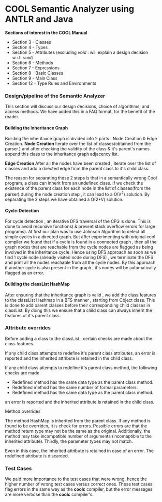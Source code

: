 # COOL Semantic Analyzer using ANTLR and Java
**Sections of interest in the COOL Manual**

* Section 3 - Classes
* Section 4 - Types
* Section 5 - Attributes (excluding _void_ : will explain a design decision w.r.t. _void_)
* Section 6 - Methods
* Section 7 - Expressions
* Section 8 - Basic Classes
* Section 9 - Main Class
* Section 12 - Type Rules and Environments

### Design/pipeline of the Semantic Analyzer

This section will discuss our design decisions, choice of algorithms, and access methods. We have added this in a FAQ format, for the benefit of the reader.


#### Building the Inheritance Graph
Building the inheritance graph is divided into 2 parts : Node Creation & Edge Creation.
<strong> Node Creation </strong>
Iterate over the list of classes(obtained from the parser ) and after checking the validity of the class & it's parent's names append this class to the inheritance graph adjacency list.

<strong> Edge Creation </strong>
After all the nodes have been created , iterate over the list of classes and add a directed edge from the parent class to it's child class.

The reason for separating these 2 steps is that in a semantically wrong Cool program, a  class can inherit from an undefined class. If we check the existence of the parent class for each node in the list of classes(from the parser) during the node creation step , it can lead to a O(V<sup>2</sup>) solution.
By separating the 2 steps we have obtained a O(2*V) solution.


#### Cycle-Detection
For cycle detection , an iterative DFS traversal of the CFG is done. This is done to avoid recursive functions( & prevent stack overflow errors for large programs).
At first our plan was to use Johnson Algorithm to detect all simple cycles in a directed graph.
But after experimenting with original cool compiler we found that if a cycle is found in a connected graph , then all the graph nodes that are reachable from the cycle nodes are flagged as being involved in the inheritance cycle.
Hence using DFS approach as soon as we find 1 cycle node (already visited node during DFS)  , we terminate the DFS and print all the nodes reachable from all the cycle nodes.
By this approach if another cycle is also present in the graph , it's nodes will be automatically flagged as an error.

#### Building the classList HashMap
After ensuring that the inheritance graph is valid , we add the class features to the classList Hashmap in a BFS manner , starting from Object class.
This is done to add parent classes before their corresponding child classes in classList.
 By doing this we ensure that a child class can always inherit the features of it's parent class.


### Attribute overrides

Before adding a class to the classList , certain checks are made about the class features.

If any child class attempts to redefine it's parent class attributes, an error is reported and the inherited attribute is retained in the child class.


If any child class attempts to redefine it's parent class method, the following checks are made
<ul>
	<li> Redefined method has the same data type as the parent class method.</li>
	<li> Redefined method has the same number of formal parameters.</li>
	<li> Redefined method has the same data type as the parent class method.</li>

</ul>

an error is reported and the inherited attribute is retained in the child class.


Method overrides

The method HashMap is inherited from the parent class. If any method is found to be overriden, it is check for errors. Possible errors are that the method return type may not be the same as the original. Additionally, the method may take incompatible number of arguments (incomaptible to the inherited attribute). Thirdly, the parameter types may not match.

Even in this case, the inherited attribute is retained in case of an error. The redefined attribute is discarded.




### Test Cases

We paid more importance to the test cases that were wrong, hence the higher number of wrong test cases versus correct ones. These test cases flag errors in the same way as the **coolc** compiler, but the error messages are more verbose than the **coolc** compiler's.

